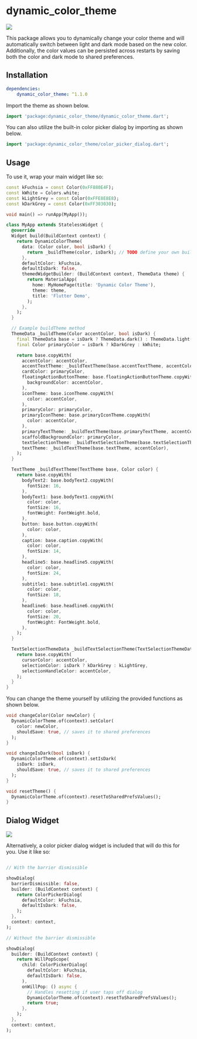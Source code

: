 # dynamic_color_theme

![](https://github.com/DFreds/dynamic_color_theme/blob/master/assets/demo.gif)

This package allows you to dynamically change your color theme and will automatically switch between light and dark mode based on the new color. Additionally, the color values can be persisted across restarts by saving both the color and dark mode to shared preferences.

## Installation

```yaml
dependencies:
    dynamic_color_theme: ^1.1.0
```

Import the theme as shown below.

```dart
import 'package:dynamic_color_theme/dynamic_color_theme.dart';
```

You can also utilize the built-in color picker dialog by importing as shown below.

```dart
import 'package:dynamic_color_theme/color_picker_dialog.dart';
```

## Usage

To use it, wrap your main widget like so:

```dart
const kFuchsia = const Color(0xFF880E4F);
const kWhite = Colors.white;
const kLightGrey = const Color(0xFFE8E8E8);
const kDarkGrey = const Color(0xFF303030);

void main() => runApp(MyApp());

class MyApp extends StatelessWidget {
  @override
  Widget build(BuildContext context) {
    return DynamicColorTheme(
      data: (Color color, bool isDark) {
        return _buildTheme(color, isDark); // TODO define your own buildTheme method here
      },
      defaultColor: kFuchsia,
      defaultIsDark: false,
      themedWidgetBuilder: (BuildContext context, ThemeData theme) {
        return MaterialApp(
          home: MyHomePage(title: 'Dynamic Color Theme'),
          theme: theme,
          title: 'Flutter Demo',
        );
      },
    );
  }

  // Example buildTheme method
  ThemeData _buildTheme(Color accentColor, bool isDark) {
    final ThemeData base = isDark ? ThemeData.dark() : ThemeData.light();
    final Color primaryColor = isDark ? kDarkGrey : kWhite;

    return base.copyWith(
      accentColor: accentColor,
      accentTextTheme: _buildTextTheme(base.accentTextTheme, accentColor),
      cardColor: primaryColor,
      floatingActionButtonTheme: base.floatingActionButtonTheme.copyWith(
        backgroundColor: accentColor,
      ),
      iconTheme: base.iconTheme.copyWith(
        color: accentColor,
      ),
      primaryColor: primaryColor,
      primaryIconTheme: base.primaryIconTheme.copyWith(
        color: accentColor,
      ),
      primaryTextTheme: _buildTextTheme(base.primaryTextTheme, accentColor),
      scaffoldBackgroundColor: primaryColor,
      textSelectionTheme: _buildTextSelectionTheme(base.textSelectionTheme, accentColor, isDark),
      textTheme: _buildTextTheme(base.textTheme, accentColor),
    );
  }

  TextTheme _buildTextTheme(TextTheme base, Color color) {
    return base.copyWith(
      bodyText2: base.bodyText2.copyWith(
        fontSize: 16,
      ),
      bodyText1: base.bodyText1.copyWith(
        color: color,
        fontSize: 16,
        fontWeight: FontWeight.bold,
      ),
      button: base.button.copyWith(
        color: color,
      ),
      caption: base.caption.copyWith(
        color: color,
        fontSize: 14,
      ),
      headline5: base.headline5.copyWith(
        color: color,
        fontSize: 24,
      ),
      subtitle1: base.subtitle1.copyWith(
        color: color,
        fontSize: 18,
      ),
      headline6: base.headline6.copyWith(
        color: color,
        fontSize: 20,
        fontWeight: FontWeight.bold,
      ),
    );
  }

  TextSelectionThemeData _buildTextSelectionTheme(TextSelectionThemeData base, Color accentColor, bool isDark) {
    return base.copyWith(
      cursorColor: accentColor,
      selectionColor: isDark ? kDarkGrey : kLightGrey,
      selectionHandleColor: accentColor,
    );
  }
}
```

You can change the theme yourself by utilizing the provided functions as shown below.

```dart
void changeColor(Color newColor) {
  DynamicColorTheme.of(context).setColor(
    color: newColor,
    shouldSave: true, // saves it to shared preferences
  );
}

void changeIsDark(bool isDark) {
  DynamicColorTheme.of(context).setIsDark(
    isDark: isDark,
    shouldSave: true, // saves it to shared preferences
  );
}

void resetTheme() {
  DynamicColorTheme.of(context).resetToSharedPrefsValues();
}
```

## Dialog Widget

![](https://github.com/DFreds/dynamic_color_theme/blob/master/assets/dialog.png)

Alternatively, a color picker dialog widget is included that will do this for you. Use it like so:

```dart

// With the barrier dismissible

showDialog(
  barrierDismissible: false,
  builder: (BuildContext context) {
    return ColorPickerDialog(
      defaultColor: kFuchsia,
      defaultIsDark: false,
    );
  },
  context: context,
);

// Without the barrier dismissible

showDialog(
  builder: (BuildContext context) {
    return WillPopScope(
      child: ColorPickerDialog(
        defaultColor: kFuchsia,
        defaultIsDark: false,
      ),
      onWillPop: () async {
        // Handles resetting if user taps off dialog
        DynamicColorTheme.of(context).resetToSharedPrefsValues();
        return true;
      },
    );
  },
  context: context,
);
```